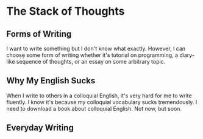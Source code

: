 # The Stack of Thoughts

## Forms of Writing

I want to write something but I don't know what exactly. However, I can choose some form of writing whether it's tutorial on programming, a diary-like sequence of thoughts, or an essay on some arbitrary topic.

## Why My English Sucks

When I write to others in a colloquial English, it's very hard for me to write fluently. I know it's because my colloquial vocabulary sucks tremendously. I need to download a book about colloquial English. Not now, but soon.

## Everyday Writing

